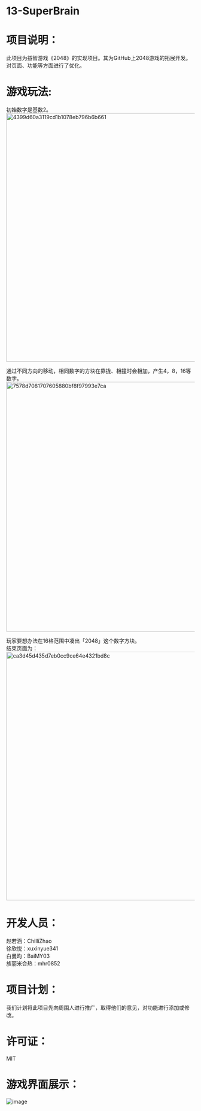 # 13-SuperBrain
# 项目说明：
此项目为益智游戏《2048》的实现项目。其为GitHub上2048游戏的拓展开发。对页面、功能等方面进行了优化。
# 游戏玩法:
初始数字是基数2。  <img width="664" alt="4399d60a3119cd1b1078eb796b6b661" src="https://github.com/Bistu-OSSDT-2023/13-SuperBrain/assets/138183517/5de6ad51-58bc-4c15-9a9f-a65402f750e3">

通过不同方向的移动，相同数字的方块在靠拢、相撞时会相加，产生4，8，16等数字。  <img width="667" alt="7578d7081707605880bf8f97993e7ca" src="https://github.com/Bistu-OSSDT-2023/13-SuperBrain/assets/138183517/91bf42c2-37df-4805-8a80-a50b0f2f2322">

玩家要想办法在16格范围中凑出「2048」这个数字方块。  
结束页面为：
<img width="664" alt="ca3d45d435d7eb0cc9ce64e4321bd8c" src="https://github.com/Bistu-OSSDT-2023/13-SuperBrain/assets/138183517/377c9122-bb0b-46c5-a280-a435907861fa">

# 开发人员：
赵若涵：ChilliZhao   
徐欣悦：xuxinyue341   
白曼昀：BaiMY03   
族丽米合热：mhr0852   
# 项目计划：
我们计划将此项目先向周围人进行推广，取得他们的意见，对功能进行添加或修改。
# 许可证：
MIT  
# 游戏界面展示：
![image](https://github.com/Bistu-OSSDT-2023/13-SuperBrain/assets/138182922/bdcae36d-bd97-45f5-8649-3277878e943d)
